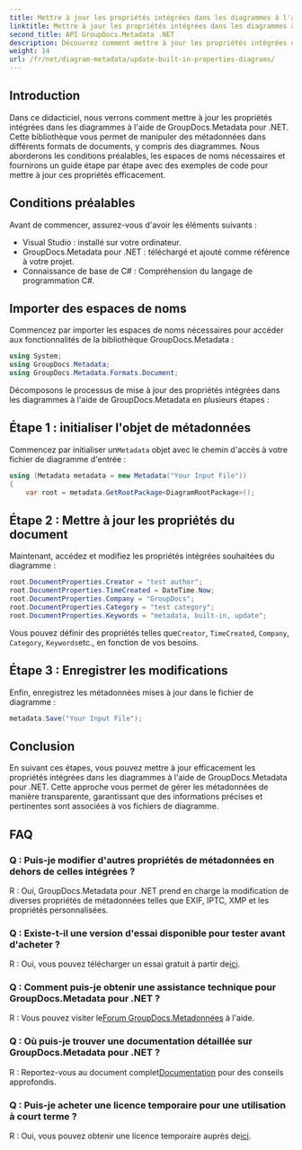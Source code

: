 ```yaml
---
title: Mettre à jour les propriétés intégrées dans les diagrammes à l'aide de .NET
linktitle: Mettre à jour les propriétés intégrées dans les diagrammes à l'aide de .NET
second_title: API GroupDocs.Metadata .NET
description: Découvrez comment mettre à jour les propriétés intégrées dans les diagrammes à l'aide de GroupDocs.Metadata pour .NET. Modifiez les métadonnées de manière transparente avec des exemples de code.
weight: 14
url: /fr/net/diagram-metadata/update-built-in-properties-diagrams/
---
```

## Introduction
Dans ce didacticiel, nous verrons comment mettre à jour les propriétés intégrées dans les diagrammes à l'aide de GroupDocs.Metadata pour .NET. Cette bibliothèque vous permet de manipuler des métadonnées dans différents formats de documents, y compris des diagrammes. Nous aborderons les conditions préalables, les espaces de noms nécessaires et fournirons un guide étape par étape avec des exemples de code pour mettre à jour ces propriétés efficacement.

## Conditions préalables

Avant de commencer, assurez-vous d'avoir les éléments suivants :

- Visual Studio : installé sur votre ordinateur.
- GroupDocs.Metadata pour .NET : téléchargé et ajouté comme référence à votre projet.
- Connaissance de base de C# : Compréhension du langage de programmation C#.

## Importer des espaces de noms

Commencez par importer les espaces de noms nécessaires pour accéder aux fonctionnalités de la bibliothèque GroupDocs.Metadata :

```csharp
using System;
using GroupDocs.Metadata;
using GroupDocs.Metadata.Formats.Document;
```

Décomposons le processus de mise à jour des propriétés intégrées dans les diagrammes à l'aide de GroupDocs.Metadata en plusieurs étapes :

## Étape 1 : initialiser l'objet de métadonnées

 Commencez par initialiser un`Metadata` objet avec le chemin d'accès à votre fichier de diagramme d'entrée :

```csharp
using (Metadata metadata = new Metadata("Your Input File"))
{
    var root = metadata.GetRootPackage<DiagramRootPackage>();
```

## Étape 2 : Mettre à jour les propriétés du document

Maintenant, accédez et modifiez les propriétés intégrées souhaitées du diagramme :

```csharp
root.DocumentProperties.Creator = "test author";
root.DocumentProperties.TimeCreated = DateTime.Now;
root.DocumentProperties.Company = "GroupDocs";
root.DocumentProperties.Category = "test category";
root.DocumentProperties.Keywords = "metadata, built-in, update";
```

 Vous pouvez définir des propriétés telles que`Creator`, `TimeCreated`, `Company`, `Category`, `Keywords`etc., en fonction de vos besoins.

## Étape 3 : Enregistrer les modifications

Enfin, enregistrez les métadonnées mises à jour dans le fichier de diagramme :

```csharp
metadata.Save("Your Input File");
```

## Conclusion

En suivant ces étapes, vous pouvez mettre à jour efficacement les propriétés intégrées dans les diagrammes à l'aide de GroupDocs.Metadata pour .NET. Cette approche vous permet de gérer les métadonnées de manière transparente, garantissant que des informations précises et pertinentes sont associées à vos fichiers de diagramme.


## FAQ

### Q : Puis-je modifier d'autres propriétés de métadonnées en dehors de celles intégrées ?
R : Oui, GroupDocs.Metadata pour .NET prend en charge la modification de diverses propriétés de métadonnées telles que EXIF, IPTC, XMP et les propriétés personnalisées.

### Q : Existe-t-il une version d'essai disponible pour tester avant d'acheter ?
 R : Oui, vous pouvez télécharger un essai gratuit à partir de[ici](https://releases.groupdocs.com/).

### Q : Comment puis-je obtenir une assistance technique pour GroupDocs.Metadata pour .NET ?
 R : Vous pouvez visiter le[Forum GroupDocs.Metadonnées](https://forum.groupdocs.com/c/metadata/14) à l'aide.

### Q : Où puis-je trouver une documentation détaillée sur GroupDocs.Metadata pour .NET ?
 R : Reportez-vous au document complet[Documentation](https://tutorials.groupdocs.com/metadata/net/) pour des conseils approfondis.

### Q : Puis-je acheter une licence temporaire pour une utilisation à court terme ?
 R : Oui, vous pouvez obtenir une licence temporaire auprès de[ici](https://purchase.groupdocs.com/temporary-license/).